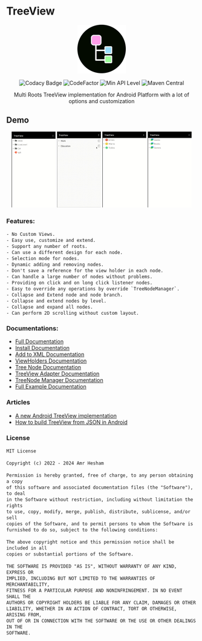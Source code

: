 # TreeView

<p align="center">
  <img src="media/tv-logo.png" width="128px" height="128px"/>
</p>

<p align="center">
 <img alt="Codacy Badge" src="https://app.codacy.com/project/badge/Grade/d899da7160c24435bfe52b29146601ce">
 <img alt="CodeFactor" src="https://www.codefactor.io/repository/github/amrdeveloper/treeview/badge">
 <img alt="Min API Level" src="https://img.shields.io/badge/API-%2B16-brightgreen">
 <img alt="Maven Central" src="https://img.shields.io/maven-central/v/io.github.amrdeveloper/treeview?color=green">
</p>

<p align="center">
Multi Roots TreeView implementation for Android Platform with a lot of options and customization
</p>

## Demo
<p align="center">
  <img src="media/treeview_files_demo.gif" alt="animated" height="200" width="23%"/>
  <img src="media/treeview_todos_demo.gif" alt="animated" height="200" width="23%"/>
  <img src="media/treeview_logs_demo.gif" alt="animated" height="200" width="23%"/>
  <img src="media/treeview_chat_demo.gif" alt="animated" height="200" width="23%"/>
</p>

### Features:
    - No Custom Views.
    - Easy use, customize and extend.
    - Support any number of roots.
    - Can use a different design for each node.
    - Selection mode for nodes.
    - Dynamic adding and removing nodes.
    - Don't save a reference for the view holder in each node.
    - Can handle a large number of nodes without problems.
    - Providing on click and on long click listener nodes.
    - Easy to override any operations by override `TreeNodeManager`.
    - Collapse and Extend node and node branch.
    - Collapse and extend nodes by level.
    - Collapse and expand all nodes.
    - Can perform 2D scrolling without custom layout.

### Documentations:
  - [Full Documentation](https://amrdeveloper.github.io/treeview/)
  - [Install Documentation](docs/install.md)
  - [Add to XML Documentation](docs/add-to-xml.md)
  - [ViewHolders Documentation](docs/view-holders.md)
  - [Tree Node Documentation](docs/treenode.md)
  - [TreeView Adapter Documentation](docs/treeview-adapter.md)
  - [TreeNode Manager Documentation](docs/treenode-manager.md)
  - [Full Example Documentation](docs/full-example.md)

### Articles
  - [A new Android TreeView implementation](https://itnext.io/a-new-android-treeview-implementation-9b27ca9854af)
  - [How to build TreeView from JSON in Android](https://itnext.io/how-to-build-treeview-from-json-in-android-9ec342a6205)

### License
```
MIT License

Copyright (c) 2022 - 2024 Amr Hesham

Permission is hereby granted, free of charge, to any person obtaining a copy
of this software and associated documentation files (the "Software"), to deal
in the Software without restriction, including without limitation the rights
to use, copy, modify, merge, publish, distribute, sublicense, and/or sell
copies of the Software, and to permit persons to whom the Software is
furnished to do so, subject to the following conditions:

The above copyright notice and this permission notice shall be included in all
copies or substantial portions of the Software.

THE SOFTWARE IS PROVIDED "AS IS", WITHOUT WARRANTY OF ANY KIND, EXPRESS OR
IMPLIED, INCLUDING BUT NOT LIMITED TO THE WARRANTIES OF MERCHANTABILITY,
FITNESS FOR A PARTICULAR PURPOSE AND NONINFRINGEMENT. IN NO EVENT SHALL THE
AUTHORS OR COPYRIGHT HOLDERS BE LIABLE FOR ANY CLAIM, DAMAGES OR OTHER
LIABILITY, WHETHER IN AN ACTION OF CONTRACT, TORT OR OTHERWISE, ARISING FROM,
OUT OF OR IN CONNECTION WITH THE SOFTWARE OR THE USE OR OTHER DEALINGS IN THE
SOFTWARE.
```